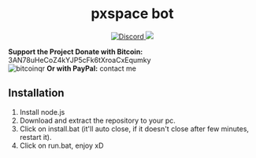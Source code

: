 <h1 align="center">pxspace bot</h1>
<p align="center">
    <a href="https://discord.gg/CxG3f7S">
        <img src="https://img.shields.io/discord/675323046680330261.svg?label=Discord&logo=discord" alt="Discord"/>
    </a>
     <a href="https://raw.githubusercontent.com/Felipefury/pxspace-bot/master/ignore_folder/qr.png">
        <img src="https://img.shields.io/badge/donate-bitcoin-yellow">
    </a>
</p>

**Support the Project
Donate with Bitcoin:** 3AN78uHeCoZ4kYJP5cFk6tXroaCxEqumky <br>
![bitcoinqr](https://raw.githubusercontent.com/Felipefury/pxspace-bot/master/ignore_folder/qr.png)
**Or with PayPal:** contact me

## Installation

1. Install node.js
2. Download and extract the repository to your pc.
3. Click on install.bat (it'll auto close, if it doesn't close after few minutes, restart it).
4. Click on run.bat, enjoy xD
